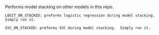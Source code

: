 Performs model stacking on other models in this repo.

	LOGIT_ON_STACKED: preforms logistic regression during model stacking.  Simply run it.
	
	SVC_ON_STACKED: preforms SVC during model stacking.  Simply run it.